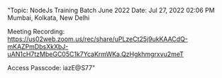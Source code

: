 "Topic: NodeJs Training Batch June 2022
Date: Jul 27, 2022 02:06 PM Mumbai, Kolkata, New Delhi

Meeting Recording:
https://us02web.zoom.us/rec/share/uPLzeCt25j9ukKAACdQ-mKAZPmDbsXkXbJ-uAN1cH7tzMbeGC05C1k7YcaKrmWKa.QzHgkhmgrxvu2meT

Access Passcode: iazE@S77"